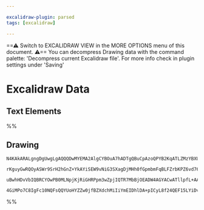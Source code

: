 ```yaml
---

excalidraw-plugin: parsed
tags: [excalidraw]

---
```

==⚠  Switch to EXCALIDRAW VIEW in the MORE OPTIONS menu of this document. ⚠== You can decompress Drawing data with the command palette: 'Decompress current Excalidraw file'. For more info check in plugin settings under 'Saving'


# Excalidraw Data
## Text Elements
%%
## Drawing
```compressed-json
N4KAkARALgngDgUwgLgAQQQDwMYEMA2AlgCYBOuA7hADTgQBuCpAzoQPYB2KqATLZMzYBXUtiRoIACyhQ4zZAHoFAc0JRJQgEYA6bGwC2CgF7N6hbEcK4OCtptbErHALRY8RMpWdx8Q1TdIEfARcZgRmBShcZQUebQBWbQBGGjoghH0EDihmbgBtAF1+CFw4OABlKKhxVFAwSHUMmohiXFIAa1T6hkIECgAhXGx25VJhDmIAYTZ8NlJuaHIOZjg2

rKguyGwRQOyASWr9SrH2hGnZ+YkAYiSEW9vNiG3SXagDjMHh0fGpmbmFqBLFZrbKPZ6vd76ABihHw+EqMGCC0EHjBO3WkOObFOAHUSOpuHxwFt0ftDljTgikRIUSQ0S8MYcAErCZSSDjhXJoJL8EkMskZADyq2wahg3CSAAZJbynqS3ocoZwoFDcPpYeK0PFZeDGRkldlyoQjDUeDLiXL+QqMgAVLBQACCRGUXAkwQAZhsdfLMVFSI6XmwKJIQsR

uBwhHDvVbIQBRCYOwPB0MLNpjKjRiGHRPpm3wZpjIQTR7MbBjOEADW4AGYACwATllpfL+AAmtxawB2JLaTu1gBskvr1c72otRjYBm4dW69AIQhqSWJAF9M3r9Cyi8QOcwuehC8XZaMSEaTYTzd1j8RKgg4Nwx5fSCQALJsYgIeO4TTBMNod0EMIjyfX4LmnYlIH6GZf33ZRNFwAAKHgkk7aheGQ1CkJQ1BJQSABKTZICZBBlEjNoFlIWCEJ4asZV

4GiMPo7C8IgFc10NQFsQQYUoHYZZw0jfBZXdchMiIiYmEIDhlDA+pICyL8f24QEF15LYiDvNBlIQVSIA4NUai0nThCgIgOSU0gF1Yi07AAKwQbAcnKPS4Ffd9P2/BBoP/fBAItIYeMYG1J3wGTulgRBkXSBzeIIuVmCgAw8witAIyjcCIFmYZPO4bzfNkjLQkdaLAuC/i4RXcBVzod1YXCadlxAZcgA=
```
%%